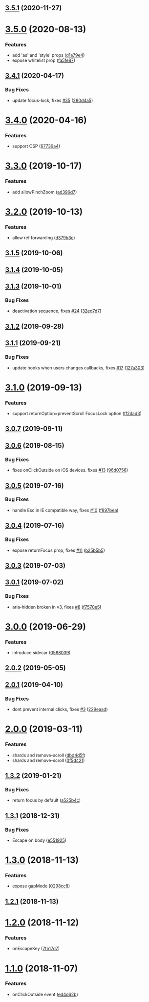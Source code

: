 ## [3.5.1](https://github.com/theKashey/react-focus-on/compare/v3.5.0...v3.5.1) (2020-11-27)



# [3.5.0](https://github.com/theKashey/react-focus-on/compare/v3.4.1...v3.5.0) (2020-08-13)


### Features

* add 'as' and 'style' props ([d1a79e4](https://github.com/theKashey/react-focus-on/commit/d1a79e4))
* expose whitelist prop ([fa5fe87](https://github.com/theKashey/react-focus-on/commit/fa5fe87))



## [3.4.1](https://github.com/theKashey/react-focus-on/compare/v3.4.0...v3.4.1) (2020-04-17)


### Bug Fixes

* update focus-lock, fixes [#35](https://github.com/theKashey/react-focus-on/issues/35) ([280d4a5](https://github.com/theKashey/react-focus-on/commit/280d4a5))



# [3.4.0](https://github.com/theKashey/react-focus-on/compare/v3.3.0...v3.4.0) (2020-04-16)


### Features

* support CSP ([67739a4](https://github.com/theKashey/react-focus-on/commit/67739a4))



# [3.3.0](https://github.com/theKashey/react-focus-on/compare/v3.2.0...v3.3.0) (2019-10-17)


### Features

* add allowPinchZoom ([ad396d7](https://github.com/theKashey/react-focus-on/commit/ad396d7))



# [3.2.0](https://github.com/theKashey/react-focus-on/compare/v3.1.5...v3.2.0) (2019-10-13)


### Features

* allow ref forwarding ([d379b3c](https://github.com/theKashey/react-focus-on/commit/d379b3c))



## [3.1.5](https://github.com/theKashey/react-focus-on/compare/v3.1.4...v3.1.5) (2019-10-06)



## [3.1.4](https://github.com/theKashey/react-focus-on/compare/v3.1.3...v3.1.4) (2019-10-05)



## [3.1.3](https://github.com/theKashey/react-focus-on/compare/v3.1.2...v3.1.3) (2019-10-01)


### Bug Fixes

* deactivation sequence, fixes [#24](https://github.com/theKashey/react-focus-on/issues/24) ([32ed7d7](https://github.com/theKashey/react-focus-on/commit/32ed7d7))



## [3.1.2](https://github.com/theKashey/react-focus-on/compare/v3.1.1...v3.1.2) (2019-09-28)



## [3.1.1](https://github.com/theKashey/react-focus-on/compare/v3.1.0...v3.1.1) (2019-09-21)


### Bug Fixes

* update hooks when users changes callbacks, fixes [#17](https://github.com/theKashey/react-focus-on/issues/17) ([127a303](https://github.com/theKashey/react-focus-on/commit/127a303))



# [3.1.0](https://github.com/theKashey/react-focus-on/compare/v3.0.7...v3.1.0) (2019-09-13)


### Features

* support returnOption=preventScroll FocusLock option ([ff2dad3](https://github.com/theKashey/react-focus-on/commit/ff2dad3))



## [3.0.7](https://github.com/theKashey/react-focus-on/compare/v3.0.6...v3.0.7) (2019-09-11)



## [3.0.6](https://github.com/theKashey/react-focus-on/compare/v3.0.5...v3.0.6) (2019-08-15)


### Bug Fixes

* fixes onClickOutside on iOS devices. fixes [#13](https://github.com/theKashey/react-focus-on/issues/13) ([96d0756](https://github.com/theKashey/react-focus-on/commit/96d0756))



## [3.0.5](https://github.com/theKashey/react-focus-on/compare/v3.0.4...v3.0.5) (2019-07-16)


### Bug Fixes

* handle Esc in IE compatible way, fixes [#10](https://github.com/theKashey/react-focus-on/issues/10) ([f897bea](https://github.com/theKashey/react-focus-on/commit/f897bea))



## [3.0.4](https://github.com/theKashey/react-focus-on/compare/v3.0.3...v3.0.4) (2019-07-16)


### Bug Fixes

* expose returnFocus prop, fixes [#11](https://github.com/theKashey/react-focus-on/issues/11) ([b25b5b5](https://github.com/theKashey/react-focus-on/commit/b25b5b5))



## [3.0.3](https://github.com/theKashey/react-focus-on/compare/v3.0.1...v3.0.3) (2019-07-03)



## [3.0.1](https://github.com/theKashey/react-focus-on/compare/v3.0.0...v3.0.1) (2019-07-02)


### Bug Fixes

* aria-hidden broken in v3, fixes [#8](https://github.com/theKashey/react-focus-on/issues/8) ([f7570e5](https://github.com/theKashey/react-focus-on/commit/f7570e5))



# [3.0.0](https://github.com/theKashey/react-focus-on/compare/v2.0.2...v3.0.0) (2019-06-29)


### Features

* introduce sidecar ([0588039](https://github.com/theKashey/react-focus-on/commit/0588039))



## [2.0.2](https://github.com/theKashey/react-focus-on/compare/v2.0.1...v2.0.2) (2019-05-05)



## [2.0.1](https://github.com/theKashey/react-focus-on/compare/v2.0.0...v2.0.1) (2019-04-10)


### Bug Fixes

* dont prevent internal clicks, fixes [#3](https://github.com/theKashey/react-focus-on/issues/3) ([229eaad](https://github.com/theKashey/react-focus-on/commit/229eaad))



# [2.0.0](https://github.com/theKashey/react-focus-on/compare/v1.3.2...v2.0.0) (2019-03-11)


### Features

* shards and remove-scroll ([dbd4d5f](https://github.com/theKashey/react-focus-on/commit/dbd4d5f))
* shards and remove-scroll ([0f5d421](https://github.com/theKashey/react-focus-on/commit/0f5d421))



## [1.3.2](https://github.com/theKashey/react-focus-on/compare/v1.3.1...v1.3.2) (2019-01-21)


### Bug Fixes

* return focus by default ([a525b4c](https://github.com/theKashey/react-focus-on/commit/a525b4c))



## [1.3.1](https://github.com/theKashey/react-focus-on/compare/v1.3.0...v1.3.1) (2018-12-31)


### Bug Fixes

* Escape on body ([e551925](https://github.com/theKashey/react-focus-on/commit/e551925))



# [1.3.0](https://github.com/theKashey/react-focus-on/compare/v1.2.1...v1.3.0) (2018-11-13)


### Features

* expose gapMode ([0298cc8](https://github.com/theKashey/react-focus-on/commit/0298cc8))



## [1.2.1](https://github.com/theKashey/react-focus-on/compare/v1.2.0...v1.2.1) (2018-11-13)



# [1.2.0](https://github.com/theKashey/react-focus-on/compare/v1.1.0...v1.2.0) (2018-11-12)


### Features

* onEscapeKey ([7fb17d7](https://github.com/theKashey/react-focus-on/commit/7fb17d7))



# [1.1.0](https://github.com/theKashey/react-focus-on/compare/ed4d62b...v1.1.0) (2018-11-07)


### Features

* onClickOutside event ([ed4d62b](https://github.com/theKashey/react-focus-on/commit/ed4d62b))



